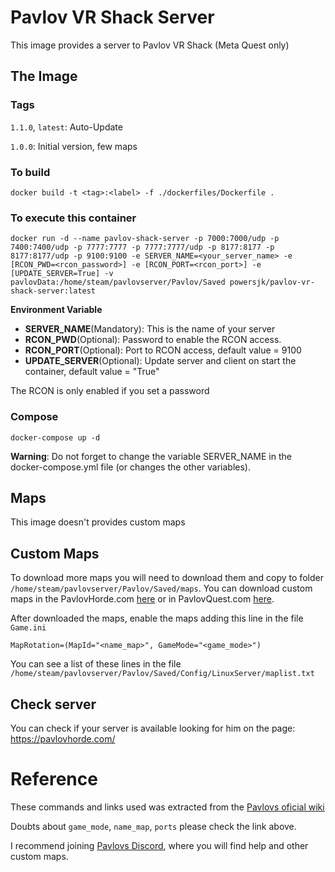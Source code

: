 # Pavlov VR Shack Server
This image provides a server to Pavlov VR Shack (Meta Quest only)


## The Image

### Tags
`1.1.0`, `latest`: Auto-Update

`1.0.0`: Initial version, few maps

### To build
```
docker build -t <tag>:<label> -f ./dockerfiles/Dockerfile .
```

### To execute this container
```
docker run -d --name pavlov-shack-server -p 7000:7000/udp -p 7400:7400/udp -p 7777:7777 -p 7777:7777/udp -p 8177:8177 -p 8177:8177/udp -p 9100:9100 -e SERVER_NAME=<your_server_name> -e [RCON_PWD=<rcon_password>] -e [RCON_PORT=<rcon_port>] -e [UPDATE_SERVER=True] -v pavlovData:/home/steam/pavlovserver/Pavlov/Saved powersjk/pavlov-vr-shack-server:latest
```

**Environment Variable**
* **SERVER_NAME**(Mandatory): This is the name of your server
* **RCON_PWD**(Optional): Password to enable the RCON access.
* **RCON_PORT**(Optional): Port to RCON access, default value = 9100
* **UPDATE_SERVER**(Optional): Update server and client on start the container, default value = "True"

The RCON is only enabled if you set a password

### Compose
```
docker-compose up -d
```
**Warning**: Do not forget to change the variable SERVER_NAME in the docker-compose.yml file (or changes the other variables).

## Maps
This image doesn't provides custom maps

## Custom Maps
To download more maps you will need to download them and copy to folder `/home/steam/pavlovserver/Pavlov/Saved/maps`.
You can download custom maps in the PavlovHorde.com [here](https://drive.google.com/drive/folders/1m_CSwuqJ2TdO56jY0Kv-YgrV0-LKJHav) or in PavlovQuest.com [here](https://app.mediafire.com/68y2fkoxhik3b).

After downloaded the maps, enable the maps adding this line in the file `Game.ini`
```
MapRotation=(MapId="<name_map>", GameMode="<game_mode>") 
```
You can see a list of these lines in the file `/home/steam/pavlovserver/Pavlov/Saved/Config/LinuxServer/maplist.txt`

## Check server
You can check if your server is available looking for him on the page:
https://pavlovhorde.com/

# Reference
These commands and links used was extracted from the [Pavlovs oficial wiki](http://wiki.pavlov-vr.com/index.php?title=Dedicated_server)

Doubts about `game_mode`,  `name_map`, `ports` please check the link above.

I recommend joining [Pavlovs Discord](https://discord.gg/pavlov-vr), where you will find help and other custom maps.
